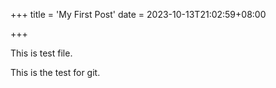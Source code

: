 +++
title = 'My First Post'
date = 2023-10-13T21:02:59+08:00

+++

This is test file.

This is the test for git.
